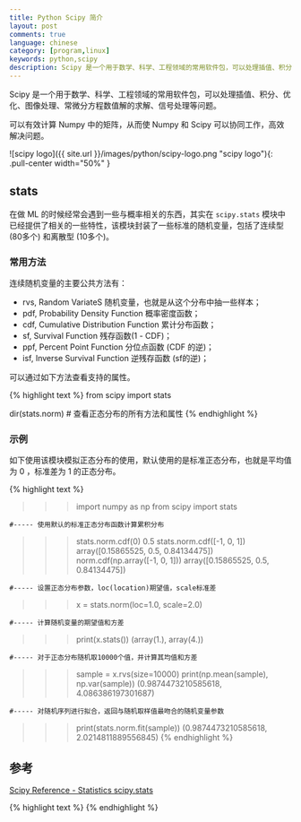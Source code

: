 ```yaml
---
title: Python Scipy 简介
layout: post
comments: true
language: chinese
category: [program,linux]
keywords: python,scipy
description: Scipy 是一个用于数学、科学、工程领域的常用软件包，可以处理插值、积分、优化、图像处理、常微分方程数值解的求解、信号处理等问题。可以有效计算 Numpy 中的矩阵，从而使 Numpy 和 Scipy 可以协同工作，高效解决问题。
---
```


Scipy 是一个用于数学、科学、工程领域的常用软件包，可以处理插值、积分、优化、图像处理、常微分方程数值解的求解、信号处理等问题。

可以有效计算 Numpy 中的矩阵，从而使 Numpy 和 Scipy 可以协同工作，高效解决问题。

<!-- more -->

![scipy logo]({{ site.url }}/images/python/scipy-logo.png "scipy logo"){: .pull-center width="50%" }

## stats

在做 ML 的时候经常会遇到一些与概率相关的东西，其实在 `scipy.stats` 模块中已经提供了相关的一些特性，该模块封装了一些标准的随机变量，包括了连续型 (80多个) 和离散型 (10多个)。

### 常用方法

连续随机变量的主要公共方法有：

* rvs, Random VariateS 随机变量，也就是从这个分布中抽一些样本；
* pdf, Probability Density Function 概率密度函数；
* cdf, Cumulative Distribution Function 累计分布函数；
* sf, Survival Function 残存函数(1 - CDF)；
* ppf, Percent Point Function 分位点函数 (CDF 的逆)；
* isf, Inverse Survival Function 逆残存函数 (sf的逆)；

<!--
stats: Return mean, variance, (Fisher’s) skew, or (Fisher’s) kurtosis
moment: non-central moments of the distribution

stats:返回均值，方差，（费舍尔）偏态，（费舍尔）峰度。
moment:分布的非中心矩。
-->

可以通过如下方法查看支持的属性。

{% highlight text %}
from scipy import stats

dir(stats.norm)   # 查看正态分布的所有方法和属性
{% endhighlight %}

### 示例

如下使用该模块模拟正态分布的使用，默认使用的是标准正态分布，也就是平均值为 0 ，标准差为 1 的正态分布。

{% highlight text %}
>>> import numpy as np
>>> from scipy import stats

    #----- 使用默认的标准正态分布函数计算累积分布
>>> stats.norm.cdf(0)
0.5
>>> stats.norm.cdf([-1, 0, 1])
array([0.15865525, 0.5, 0.84134475])
>>> norm.cdf(np.array([-1, 0, 1]))
array([0.15865525, 0.5, 0.84134475])

    #----- 设置正态分布参数，loc(location)期望值，scale标准差
>>> x = stats.norm(loc=1.0, scale=2.0)

    #----- 计算随机变量的期望值和方差
>>> print(x.stats())
(array(1.), array(4.))

    #----- 对于正态分布随机取10000个值，并计算其均值和方差
>>> sample = x.rvs(size=10000)
>>> print(np.mean(sample), np.var(sample))
(0.9874473210585618, 4.086386197301687)

    #----- 对随机序列进行拟合，返回与随机取样值最吻合的随机变量参数
>>> print(stats.norm.fit(sample))
(0.9874473210585618, 2.0214811889556845)
{% endhighlight %}


<!--

NumPy库已经提供了一些基本的统计函数，如求期望、方差、中位数、最大值和最小值等。示例代码：

https://www.cnblogs.com/ttrrpp/p/6822214.html
SciPy Reference Guide
https://docs.scipy.org/doc/scipy/reference/
https://www.jianshu.com/p/abefd2d01684
https://zhuanlan.zhihu.com/p/36444829
https://stackoverflow.com/questions/29208440/fit-a-distribution-to-a-histogram
https://blog.csdn.net/baimafujinji/article/details/51374202
-->

## 参考

[Scipy Reference - Statistics scipy.stats](https://docs.scipy.org/doc/scipy/reference/tutorial/stats.html)

{% highlight text %}
{% endhighlight %}

